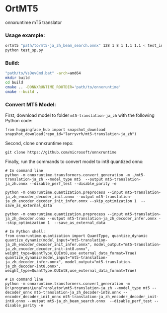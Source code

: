 # OrtMT5
onnxruntime mT5 translator

### Usage example:

```bash
ortmt5 "path/to/mt5-ja_zh_beam_search.onnx" 128 1 8 1 1.1 1.1 < test_input_token_ids.txt
python test_sp.py
```

### Build:

```bash
"path/to/VsDevCmd.bat" -arch=amd64
mkdir build
cd build
cmake .. -DONNXRUNTIME_ROOTDIR='path/to/onnxruntime'
cmake --build .
```

### Convert MT5 Model:

First, download model to folder `mt5-translation-ja_zh` with the following Python code:

```
from huggingface_hub import snapshot_download
snapshot_download(repo_id="larryvrh/mt5-translation-ja_zh")
```

Second, clone onnxruntime repo:

```
git clone https://github.com/microsoft/onnxruntime
```

Finally, run the commands to convert model to int8 quantized onnx:

```
# In command line
python -m onnxruntime.transformers.convert_generation -m ./mt5-translation-ja_zh --model_type mt5  --output mt5-translation-ja_zh.onnx --disable_perf_test --disable_parity -e

python -m onnxruntime.quantization.preprocess --input mt5-translation-ja_zh_encoder_decoder_init.onnx --output mt5-translation-ja_zh_encoder_decoder_init_infer.onnx --skip_optimization 1  --save_as_external_data

python -m onnxruntime.quantization.preprocess --input mt5-translation-ja_zh_decoder.onnx --output mt5-translation-ja_zh_decoder_infer.onnx --skip_optimization 1  --save_as_external_data

# In Python shell:
from onnxruntime.quantization import QuantType, quantize_dynamic
quantize_dynamic(model_input="mt5-translation-ja_zh_encoder_decoder_init_infer.onnx", model_output="mt5-translation-ja_zh_encoder_decoder_init-int8.onnx", weight_type=QuantType.QUInt8,use_external_data_format=True)
quantize_dynamic(model_input="mt5-translation-ja_zh_decoder_infer.onnx", model_output="mt5-translation-ja_zh_decoder-int8.onnx", weight_type=QuantType.QUInt8,use_external_data_format=True)

# In command line
python -m onnxruntime.transformers.convert_generation -m D:\programs\LunaTranslator\mt5-translation-ja_zh --model_type mt5 --decoder_onnx mt5-translation-ja_zh_decoder-int8.onnx --encoder_decoder_init_onnx mt5-translation-ja_zh_encoder_decoder_init-int8.onnx --output mt5-ja_zh_beam_search.onnx  --disable_perf_test --disable_parity -e
```

